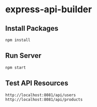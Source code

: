 # express-api-builder

## Install Packages
```
npm install
```
## Run Server 
```
npm start
```

## Test API Resources
```
http://localhost:8081/api/users
http://localhost:8081/api/products
```
